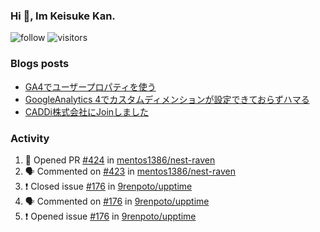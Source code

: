 ### Hi 👋, Im Keisuke Kan.

<!--
**9renpoto/9renpoto** is a ✨ _special_ ✨ repository because its `README.md` (this file) appears on your GitHub profile.

Here are some ideas to get you started:

- 🔭 I’m currently working on ...
- 🌱 I’m currently learning ...
- 👯 I’m looking to collaborate on ...
- 🤔 I’m looking for help with ...
- 💬 Ask me about ...
- 📫 How to reach me: ...
- 😄 Pronouns: ...
- ⚡ Fun fact: ...
-->

![follow](https://img.shields.io/github/followers/9renpoto?label=Follow&style=social)
![visitors](https://komarev.com/ghpvc/?username=9renpoto&label=Profile%20views&color=0e75b6&style=flat)

### Blogs posts

<!-- BLOG-POST-LIST:START -->
- [GA4でユーザープロパティを使う](https://9renpoto.dev/2021/02/21/google-analytics-4-user-properties/)
- [GoogleAnalytics 4でカスタムディメンションが設定できておらずハマる](https://9renpoto.dev/2021/02/13/google-analytics-4/)
- [CADDi株式会社にJoinしました](https://9renpoto.dev/2020/12/05/join/)
<!-- BLOG-POST-LIST:END -->

### Activity

<!--START_SECTION:activity-->
1. 💪 Opened PR [#424](https://github.com/mentos1386/nest-raven/pull/424) in [mentos1386/nest-raven](https://github.com/mentos1386/nest-raven)
2. 🗣 Commented on [#423](https://github.com/mentos1386/nest-raven/issues/423) in [mentos1386/nest-raven](https://github.com/mentos1386/nest-raven)
3. ❗️ Closed issue [#176](https://github.com/9renpoto/upptime/issues/176) in [9renpoto/upptime](https://github.com/9renpoto/upptime)
4. 🗣 Commented on [#176](https://github.com/9renpoto/upptime/issues/176) in [9renpoto/upptime](https://github.com/9renpoto/upptime)
5. ❗️ Opened issue [#176](https://github.com/9renpoto/upptime/issues/176) in [9renpoto/upptime](https://github.com/9renpoto/upptime)
<!--END_SECTION:activity-->

<!--START_SECTION:waka-->
<!--END_SECTION:waka-->